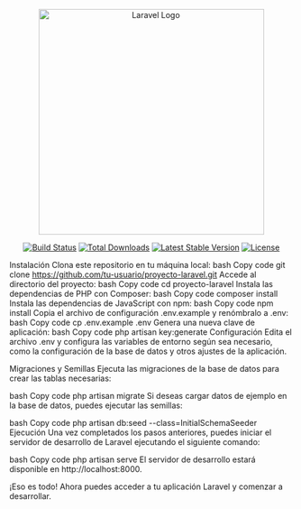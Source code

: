 <p align="center"><a href="https://laravel.com" target="_blank"><img src="https://raw.githubusercontent.com/laravel/art/master/logo-lockup/5%20SVG/2%20CMYK/1%20Full%20Color/laravel-logolockup-cmyk-red.svg" width="400" alt="Laravel Logo"></a></p>

<p align="center">
<a href="https://github.com/laravel/framework/actions"><img src="https://github.com/laravel/framework/workflows/tests/badge.svg" alt="Build Status"></a>
<a href="https://packagist.org/packages/laravel/framework"><img src="https://img.shields.io/packagist/dt/laravel/framework" alt="Total Downloads"></a>
<a href="https://packagist.org/packages/laravel/framework"><img src="https://img.shields.io/packagist/v/laravel/framework" alt="Latest Stable Version"></a>
<a href="https://packagist.org/packages/laravel/framework"><img src="https://img.shields.io/packagist/l/laravel/framework" alt="License"></a>
</p>

Instalación
Clona este repositorio en tu máquina local:
bash
Copy code
git clone https://github.com/tu-usuario/proyecto-laravel.git
Accede al directorio del proyecto:
bash
Copy code
cd proyecto-laravel
Instala las dependencias de PHP con Composer:
bash
Copy code
composer install
Instala las dependencias de JavaScript con npm:
bash
Copy code
npm install
Copia el archivo de configuración .env.example y renómbralo a .env:
bash
Copy code
cp .env.example .env
Genera una nueva clave de aplicación:
bash
Copy code
php artisan key:generate
Configuración
Edita el archivo .env y configura las variables de entorno según sea necesario, como la configuración de la base de datos y otros ajustes de la aplicación.

Migraciones y Semillas
Ejecuta las migraciones de la base de datos para crear las tablas necesarias:

bash
Copy code
php artisan migrate
Si deseas cargar datos de ejemplo en la base de datos, puedes ejecutar las semillas:

bash
Copy code
php artisan db:seed --class=InitialSchemaSeeder
Ejecución
Una vez completados los pasos anteriores, puedes iniciar el servidor de desarrollo de Laravel ejecutando el siguiente comando:

bash
Copy code
php artisan serve
El servidor de desarrollo estará disponible en http://localhost:8000.

¡Eso es todo! Ahora puedes acceder a tu aplicación Laravel y comenzar a desarrollar.